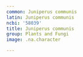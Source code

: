 ```yaml
---
common: Juniperus communis
latin: Juniperus communis
ncbi: '58039'
title: Juniperus communis
group: Plants and Fungi
image: .na.character

---
```

